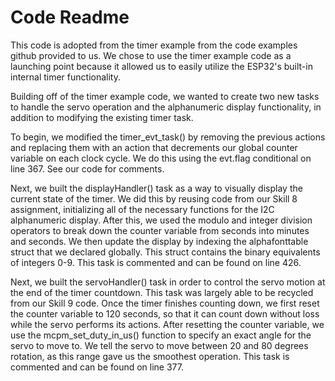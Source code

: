 # Code Readme

This code is adopted from the timer example from the code examples github provided to us.
We chose to use the timer example code as a launching point because it allowed us to easily utilize the ESP32's 
built-in internal timer functionality.

Building off of the timer example code, we wanted to create two new tasks to handle the servo operation and the alphanumeric display functionality, in addition to modifying the existing timer task. 

To begin, we modified the timer_evt_task() by removing the previous actions and replacing them with an action that decrements our global counter variable on each clock cycle. We do this using the evt.flag conditional on line 367. See our code for comments.

Next, we built the displayHandler() task as a way to visually display the current state of the timer. We did this by reusing code from our Skill 8 assignment, initializing all of the necessary functions for the I2C alphanumeric display. After this, we used the modulo and integer division operators to break down the counter variable from seconds into minutes and seconds. We then update the display by indexing the alphafonttable struct that we declared globally. This struct contains the binary equivalents of integers 0-9. This task is commented and can be found on line 426.

Next, we built the servoHandler() task in order to control the servo motion at the end of the timer countdown. This task was largely able to be recycled from our Skill 9 code.  Once the timer finishes counting down, we first reset the counter variable to 120 seconds, so that it can count down without loss while the servo performs its actions. After resetting the counter variable, we use the mcpm_set_duty_in_us() function to specify an exact angle for the servo to move to. We tell the servo to move between 20 and 80 degrees rotation, as this range gave us the smoothest operation. This task is commented and can be found on line 377.

